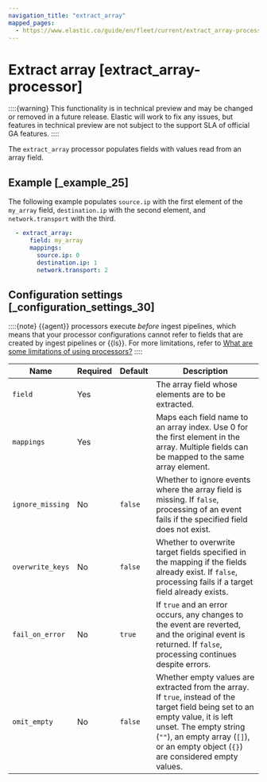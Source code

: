 ```yaml
---
navigation_title: "extract_array"
mapped_pages:
  - https://www.elastic.co/guide/en/fleet/current/extract_array-processor.html
---
```


# Extract array [extract_array-processor]


::::{warning}
This functionality is in technical preview and may be changed or removed in a future release. Elastic will work to fix any issues, but features in technical preview are not subject to the support SLA of official GA features.
::::


The `extract_array` processor populates fields with values read from an array field.


## Example [_example_25]

The following example populates `source.ip` with the first element of the `my_array` field, `destination.ip` with the second element, and `network.transport` with the third.

```yaml
  - extract_array:
      field: my_array
      mappings:
        source.ip: 0
        destination.ip: 1
        network.transport: 2
```


## Configuration settings [_configuration_settings_30]

::::{note}
{{agent}} processors execute *before* ingest pipelines, which means that your processor configurations cannot refer to fields that are created by ingest pipelines or {{ls}}. For more limitations, refer to [What are some limitations of using processors?](/reference/ingestion-tools/fleet/agent-processors.md#limitations)
::::


| Name | Required | Default | Description |
| --- | --- | --- | --- |
| `field` | Yes |  | The array field whose elements are to be extracted. |
| `mappings` | Yes |  | Maps each field name to an array index. Use 0 for the first element in the array. Multiple fields can be mapped to the same array element. |
| `ignore_missing` | No | `false` | Whether to ignore events where the array field is missing. If `false`, processing of an event fails if the specified field does not exist. |
| `overwrite_keys` | No | `false` | Whether to overwrite target fields specified in the mapping if the fields already exist. If `false`, processing fails if a target field already exists. |
| `fail_on_error` | No | `true` | If `true` and an error occurs, any changes to the event are reverted, and the original event is returned. If `false`, processing continues despite errors. |
| `omit_empty` | No | `false` | Whether empty values are extracted from the array. If `true`, instead of the target field being set to an empty value, it is left unset. The empty string (`""`), an empty array (`[]`), or an empty object (`{}`) are considered empty values. |

